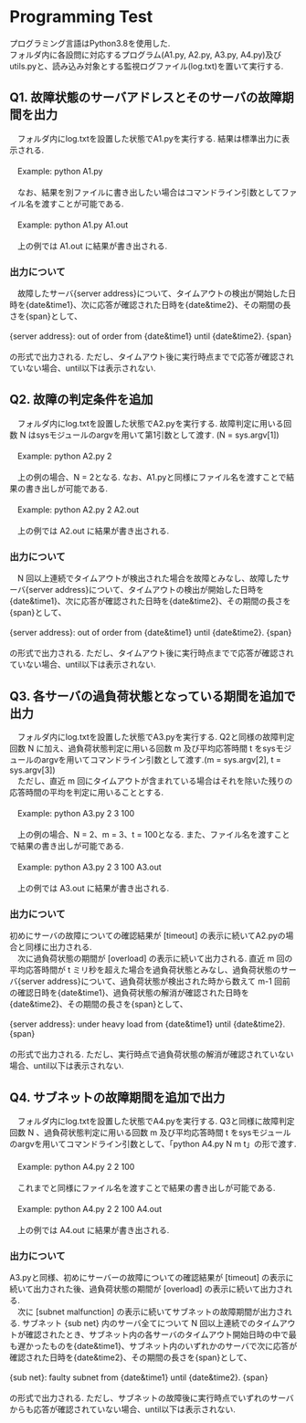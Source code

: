 # Programming Test 

プログラミング言語はPython3.8を使用した.<br />
フォルダ内に各設問に対応するプログラム(A1.py, A2.py, A3.py, A4.py)及びutils.pyと、読み込み対象とする監視ログファイル(log.txt)を置いて実行する. <br />

## Q1. 故障状態のサーバアドレスとそのサーバの故障期間を出力

　フォルダ内にlog.txtを設置した状態でA1.pyを実行する. 結果は標準出力に表示される.<br /> <br />
　Example: python A1.py <br /> <br />
　なお、結果を別ファイルに書き出したい場合はコマンドライン引数としてファイル名を渡すことが可能である. <br /> <br />
　Example: python A1.py A1.out <br /> <br />
　上の例では A1.out に結果が書き出される.

### 出力について
　故障したサーバ{server address}について、タイムアウトの検出が開始した日時を{date&time1}、次に応答が確認された日時を{date&time2}、その期間の長さを{span}として、 <br /> <br />
 {server address}: out of order from {date&time1} until {date&time2}. {span} <br /> <br />
 の形式で出力される. ただし、タイムアウト後に実行時点までで応答が確認されていない場合、until以下は表示されない.

## Q2. 故障の判定条件を追加
　フォルダ内にlog.txtを設置した状態でA2.pyを実行する. 故障判定に用いる回数 N はsysモジュールのargvを用いて第1引数として渡す. (N = sys.argv[1]) <br /> <br />
　Example: python A2.py 2 <br /> <br />
　上の例の場合、N = 2となる. なお、A1.pyと同様にファイル名を渡すことで結果の書き出しが可能である. <br /> <br />
　Example: python A2.py 2 A2.out <br /> <br />
　上の例では A2.out に結果が書き出される.
### 出力について
　N 回以上連続でタイムアウトが検出された場合を故障とみなし、故障したサーバ{server address}について、タイムアウトの検出が開始した日時を{date&time1}、次に応答が確認された日時を{date&time2}、その期間の長さを{span}として、 <br /> <br />
 {server address}: out of order from {date&time1} until {date&time2}. {span} <br /> <br />
 の形式で出力される. ただし、タイムアウト後に実行時点までで応答が確認されていない場合、until以下は表示されない.
  
## Q3. 各サーバの過負荷状態となっている期間を追加で出力
　フォルダ内にlog.txtを設置した状態でA3.pyを実行する. Q2と同様の故障判定回数 N に加え、過負荷状態判定に用いる回数 m 及び平均応答時間 t をsysモジュールのargvを用いてコマンドライン引数として渡す.(m = sys.argv[2], t = sys.argv[3]) <br />
　ただし、直近 m 回にタイムアウトが含まれている場合はそれを除いた残りの応答時間の平均を判定に用いることとする. <br /> <br />
　Example: python A3.py 2 3 100 <br /> <br />
　上の例の場合、N = 2、m = 3、t = 100となる. また、ファイル名を渡すことで結果の書き出しが可能である. <br /> <br />
　Example: python A3.py 2 3 100 A3.out <br /> <br />
　上の例では A3.out に結果が書き出される.
### 出力について
  初めにサーバの故障についての確認結果が [timeout] の表示に続いてA2.pyの場合と同様に出力される. <br />
　次に過負荷状態の期間が [overload] の表示に続いて出力される. 直近 m 回の平均応答時間が t ミリ秒を超えた場合を過負荷状態とみなし、過負荷状態のサーバ{server address}について、過負荷状態が検出された時から数えて m-1 回前の確認日時を{date&time1}、過負荷状態の解消が確認された日時を{date&time2}、その期間の長さを{span}として、 <br /> <br />
 {server address}: under heavy load from {date&time1} until {date&time2}. {span} <br /> <br />
 の形式で出力される. ただし、実行時点で過負荷状態の解消が確認されていない場合、until以下は表示されない. <br />
  
## Q4. サブネットの故障期間を追加で出力
　フォルダ内にlog.txtを設置した状態でA4.pyを実行する. Q3と同様に故障判定回数 N 、過負荷状態判定に用いる回数 m 及び平均応答時間 t をsysモジュールのargvを用いてコマンドライン引数として、「python A4.py N m t」の形で渡す. <br/>　 <br />
　Example: python A4.py 2 2 100 <br /> <br />
　これまでと同様にファイル名を渡すことで結果の書き出しが可能である. <br /> <br />
　Example: python A4.py 2 2 100 A4.out <br /> <br />
　上の例では A4.out に結果が書き出される.
### 出力について
  A3.pyと同様、初めにサーバーの故障についての確認結果が [timeout] の表示に続いて出力された後、過負荷状態の期間が [overload] の表示に続いて出力される. <br />
　次に [subnet malfunction] の表示に続いてサブネットの故障期間が出力される. サブネット {sub net} 内のサーバ全てについて N 回以上連続でのタイムアウトが確認されたとき、サブネット内の各サーバのタイムアウト開始日時の中で最も遅かったものを{date&time1}、サブネット内のいずれかのサーバで次に応答が確認された日時を{date&time2}、その期間の長さを{span}として、 <br /> <br />
 {sub net}: faulty subnet from {date&time1} until {date&time2}. {span} <br /> <br />
 の形式で出力される. ただし、サブネットの故障後に実行時点でいずれのサーバからも応答が確認されていない場合、until以下は表示されない. <br />
